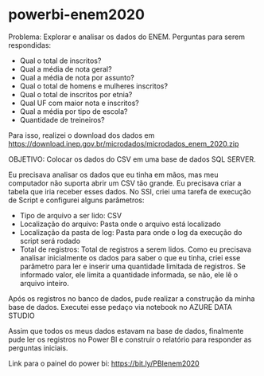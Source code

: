 # powerbi-enem2020

Problema: Explorar e analisar os dados do ENEM.
Perguntas para serem respondidas:

- Qual o total de inscritos?
- Qual a média de nota geral?
- Qual a média de nota por assunto?
- Qual o total de homens e mulheres inscritos?
- Qual o total de inscritos por etnia?
- Qual UF com maior nota e inscritos?
- Qual a média por tipo de escola?
- Quantidade de treineiros?

Para isso, realizei o download dos dados em https://download.inep.gov.br/microdados/microdados_enem_2020.zip

OBJETIVO: Colocar os dados do CSV em uma base de dados SQL SERVER.

Eu precisava analisar os dados que eu tinha em mãos, mas meu computador não suporta abrir um CSV tão grande. Eu precisava criar a tabela que iria receber esses dados.
No SSI, criei uma tarefa de execução de Script e configurei alguns parâmetros:
- Tipo de arquivo a ser lido: CSV
- Localização do arquivo: Pasta onde o arquivo está localizado
- Localização da pasta de log: Pasta para onde o log da execução do script será rodado
- Total de registros: Total de registros a serem lidos. Como eu precisava analisar inicialmente os dados para saber o que eu tinha, criei esse parâmetro para ler e inserir uma quantidade limitada de registros. Se informado valor, ele limita a quantidade informada, se não, ele lê o arquivo inteiro.

Após os registros no banco de dados, pude realizar a construção da minha base de dados. 
Executei esse pedaço via notebook no AZURE DATA STUDIO

Assim que todos os meus dados estavam na base de dados, finalmente pude ler os registros no Power BI e construir o relatório para responder as perguntas iniciais.

Link para o painel do power bi:
https://bit.ly/PBIenem2020
